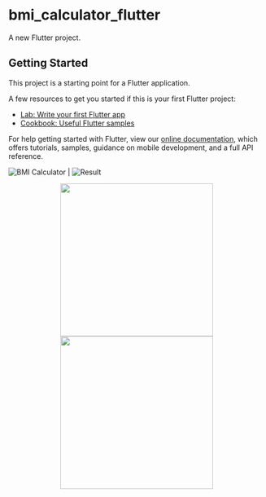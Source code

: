 # bmi_calculator_flutter

A new Flutter project.

## Getting Started

This project is a starting point for a Flutter application.

A few resources to get you started if this is your first Flutter project:

- [Lab: Write your first Flutter app](https://flutter.dev/docs/get-started/codelab)
- [Cookbook: Useful Flutter samples](https://flutter.dev/docs/cookbook)

For help getting started with Flutter, view our
[online documentation](https://flutter.dev/docs), which offers tutorials,
samples, guidance on mobile development, and a full API reference.

![BMI Calculator](https://user-images.githubusercontent.com/39011477/102959526-57d16280-4512-11eb-88d1-686431cc634b.png?raw=true) | ![Result](https://user-images.githubusercontent.com/39011477/102959753-ec3bc500-4512-11eb-8de4-176e4bc4ef8a.png)

<p align="center"><img src="https://user-images.githubusercontent.com/39011477/102959526-57d16280-4512-11eb-88d1-686431cc634b.png" width="300"><img src="https://user-images.githubusercontent.com/39011477/102959753-ec3bc500-4512-11eb-8de4-176e4bc4ef8a.png" width="300"></p>
